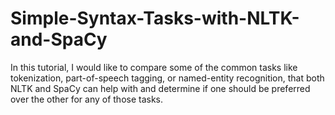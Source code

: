 # Simple-Syntax-Tasks-with-NLTK-and-SpaCy
In this tutorial, I would like to compare some of the common tasks like tokenization, part-of-speech tagging, or named-entity recognition, that both NLTK and SpaCy can help with and determine if one should be preferred over the other for any of those tasks.

